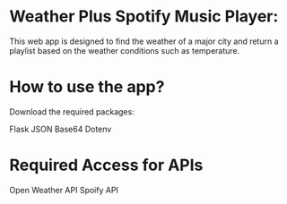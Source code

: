 # **Weather Plus Spotify Music Player**:

This web app is designed to find the weather of a major city and return a playlist based on the weather conditions such as temperature. 

# **How to use the app?**

Download the required packages:

Flask
JSON
Base64
Dotenv

# **Required Access for APIs**

Open Weather API
Spoify API



